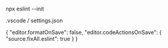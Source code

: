 npx eslint --init

.vscode / settings.json

{
  "editor.formatOnSave": false,
  "editor.codeActionsOnSave": {
    "source.fixAll.eslint": true
  }
}
